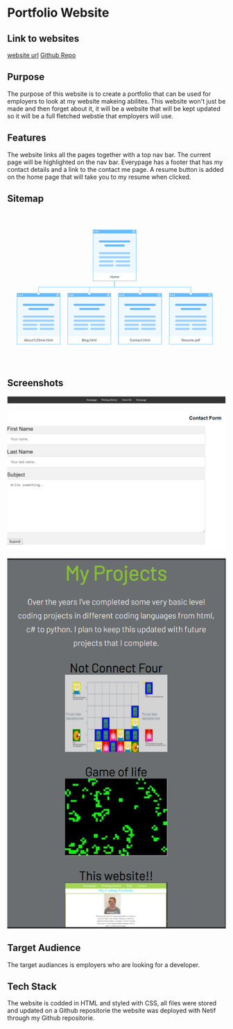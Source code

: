 # Portfolio Website

## Link to websites

[website url](https://stoic-perlman-4066d9.netlify.app/)
[Github Repo](https://github.com/jkirky82/portfolio)

## Purpose

The purpose of this website is to create a portfolio that can be used for employers to look at my website makeing abilites.
This website won't just be made and then forget about it, it will be a website that will be kept updated so it will be a full fletched webstie that employers will use.

## Features

The website links all the pages together with a top nav bar. The current page will be highlighted on the nav bar.
Everypage has a footer that has my contact details and a link to the contact me page.
A resume button is added on the home page that will take you to my resume when clicked.

## Sitemap

![my screenshot](readme-screenshots/Sitemap.png)

## Screenshots

![my screenshot](readme-screenshots/navbar.PNG)

![my screenshot](readme-screenshots/contact-form.PNG)

![my screenshot](readme-screenshots/index-finshed.PNG)

## Target Audience

The target audiances is employers who are looking for a developer.

## Tech Stack

The website is codded in HTML and styled with CSS, all files were stored and updated on a Github repositorie the website was deployed with Netif through my Github repositorie.

